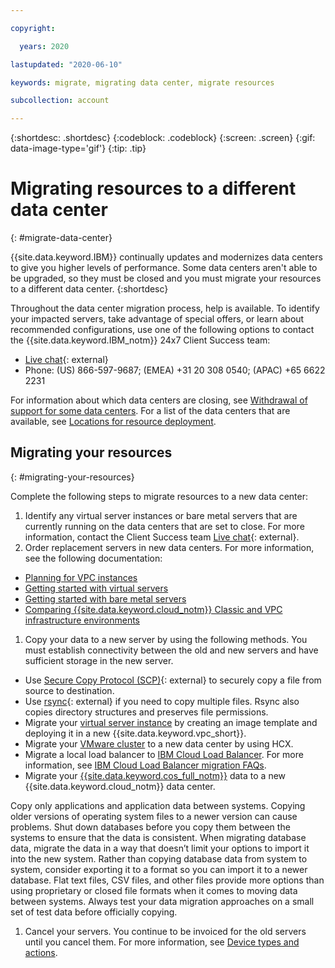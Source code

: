 ```yaml
---

copyright:

  years: 2020

lastupdated: "2020-06-10"

keywords: migrate, migrating data center, migrate resources

subcollection: account

---
```


{:shortdesc: .shortdesc}
{:codeblock: .codeblock}
{:screen: .screen}
{:gif: data-image-type='gif'}
{:tip: .tip}

# Migrating resources to a different data center
{: #migrate-data-center}

{{site.data.keyword.IBM}} continually updates and modernizes data centers to give you higher levels of performance. Some data centers aren't able to be upgraded, so they must be closed and you must migrate your resources to a different data center.
{:shortdesc}

Throughout the data center migration process, help is available. To identify your impacted servers, take advantage of special offers, or learn about recommended configurations, use one of the following options to contact the {{site.data.keyword.IBM_notm}} 24x7 Client Success team: 
  * [Live chat](https://www.ibm.com/cloud/data-centers/?focusArea=WCP%20-%20Pooled%20CSM&contactmodule){: external}
  * Phone: (US) 866-597-9687; (EMEA) +31 20 308 0540; (APAC) +65 6622 2231

For information about which data centers are closing, see [Withdrawal of support for some data centers](/docs/get-support?topic=get-support-dc-migrate). For a list of the data centers that are available, see [Locations for resource deployment](/docs/overview?topic=overview-locations).

## Migrating your resources
{: #migrating-your-resources}
 
Complete the following steps to migrate resources to a new data center: 

1. Identify any virtual server instances or bare metal servers that are currently running on the data centers that are set to close. For more information, contact the Client Success team [Live chat](https://www.ibm.com/cloud/data-centers/?focusArea=WCP%20-%20Pooled%20CSM&contactmodule){: external}. 
1. Order replacement servers in new data centers. For more information, see the following documentation:
  * [Planning for VPC instances](/docs/vpc?topic=vpc-vsi_best_practices)
  * [Getting started with virtual servers](/docs/virtual-servers?topic=virtual-servers-getting-started-tutorial)
  * [Getting started with bare metal servers](/docs/bare-metal?topic=bare-metal-getting-started) 
  * [Comparing {{site.data.keyword.cloud_notm}} Classic and VPC infrastructure environments](/docs/cloud-infrastructure?topic=cloud-infrastructure-compare-infrastructure)
1. Copy your data to a new server by using the following methods. You must establish connectivity between the old and new servers and have sufficient storage in the new server. 
  * Use [Secure Copy Protocol (SCP)](https://www.ibm.com/support/knowledgecenter/ST5Q4U_1.5.2/com.ibm.storwize.v7000.unified.152.doc/usgr_usng_scp.html){: external} to securely copy a file from source to destination.
  * Use [rsync](https://download.samba.org/pub/rsync/rsync.html){: external} if you need to copy multiple files. Rsync also copies directory structures and preserves file permissions. 
  * Migrate your [virtual server instance](/docs/vpc?topic=vpc-migrate-vsi-to-vpc) by creating an image template and deploying it in a new {{site.data.keyword.vpc_short}}.
  * Migrate your [VMware cluster](/docs/vmwaresolutions?topic=vmwaresolutions-hcxclient-migrations) to a new data center by using HCX.
  * Migrate a local load balancer to [IBM Cloud Load Balancer](/docs/loadbalancer-service?topic=loadbalancer-service-getting-started). For more information, see [IBM Cloud Load Balancer migration FAQs](/docs/loadbalancer-service?topic=loadbalancer-service-faqs-for-ibm-cloud-load-balancer).
  * Migrate your [{{site.data.keyword.cos_full_notm}}](/docs/cloud-object-storage?topic=cloud-object-storage-migrate-data-center#migrating-your-resources) data to a new {{site.data.keyword.cloud_notm}} data center.

  Copy only applications and application data between systems. Copying older versions of operating system files to a newer version can cause problems. Shut down databases before you copy them between the systems to ensure that the data is consistent. When migrating database data, migrate the data in a way that doesn’t limit your options to import it into the new system. Rather than copying database data from system to system, consider exporting it to a format so you can import it to a newer database. Flat text files, CSV files, and other files provide more options than using proprietary or closed file formats when it comes to moving data between systems. Always test your data migration approaches on a small set of test data before officially copying.
1. Cancel your servers. You continue to be invoiced for the old servers until you cancel them. For more information, see [Device types and actions](/docs/virtual-servers?topic=virtual-servers-managing-virtual-servers#device-types-and-actions). 










